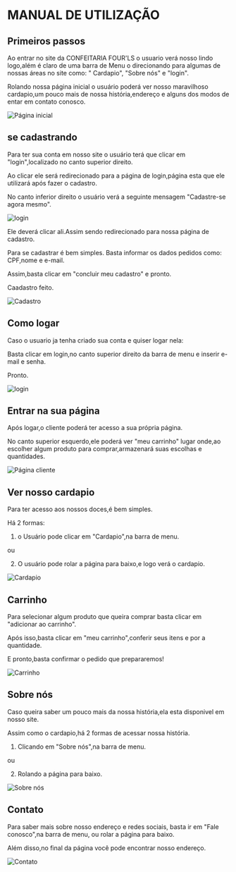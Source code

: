# MANUAL DE UTILIZAÇÃO 

## Primeiros passos

Ao entrar no site da CONFEITARIA FOUR'LS o usuario verá nosso lindo logo,além é claro de uma barra de Menu o direcionando para algumas de nossas áreas no site como: " Cardapio", "Sobre nós" e "login".

Rolando nossa página inicial o usuário poderá ver nosso maravilhoso cardapio,um pouco mais de nossa história,endereço e alguns dos modos de entar em contato conosco.

![Página inicial](https://github.com/cp2-dc-info-projeto-final/confeitaria-four-ls/blob/master/documenta%C3%A7%C3%A3o/Telas/tela-inicio.png)


## se cadastrando

Para ter sua conta em nosso site o usuário terá que clicar em "login",localizado no canto superior direito.

Ao clicar ele será redirecionado para a página de login,página esta que ele utilizará após fazer o cadastro.

No canto inferior direito o usuário verá a seguinte mensagem "Cadastre-se agora mesmo".

![login](https://github.com/cp2-dc-info-projeto-final/confeitaria-four-ls/blob/master/documenta%C3%A7%C3%A3o/Telas/login.png)

Ele deverá clicar ali.Assim sendo redirecionado para nossa página de cadastro.

Para se cadastrar é bem simples. Basta informar os dados pedidos como: CPF,nome e e-mail.

Assim,basta clicar em "concluir meu cadastro" e pronto.

Caadastro feito.

![Cadastro](https://github.com/cp2-dc-info-projeto-final/confeitaria-four-ls/blob/master/documenta%C3%A7%C3%A3o/Telas/Cadastro.png)

## Como logar

Caso o usuario ja tenha criado sua conta e quiser logar nela:

Basta clicar em login,no canto superior direito da barra de menu e inserir e-mail e senha.

Pronto.

![login](https://github.com/cp2-dc-info-projeto-final/confeitaria-four-ls/blob/master/documenta%C3%A7%C3%A3o/Telas/login.png)

## Entrar na sua página

Após logar,o cliente poderá ter acesso a sua própria página.

No canto superior esquerdo,ele poderá ver "meu carrinho" lugar onde,ao escolher algum produto para comprar,armazenará suas escolhas e quantidades.

![Página cliente](https://github.com/cp2-dc-info-projeto-final/confeitaria-four-ls/blob/master/documenta%C3%A7%C3%A3o/Telas/tela%20inicial%20cliente.png)

## Ver nosso cardapio

Para ter acesso aos nossos doces,é bem simples.

Há 2 formas:

1. o Usuário pode clicar em "Cardapio",na barra de menu.

ou

2. O usuário pode rolar a página para baixo,e logo verá o cardapio.

![Cardapio](https://github.com/cp2-dc-info-projeto-final/confeitaria-four-ls/blob/master/documenta%C3%A7%C3%A3o/Telas/tela%20inicial%20cliente.png)

## Carrinho

Para selecionar algum produto que queira comprar basta clicar em "adicionar ao carrinho".

Após isso,basta clicar em "meu carrinho",conferir seus itens e por a quantidade.

E pronto,basta confirmar o pedido que prepararemos!

![Carrinho](https://github.com/cp2-dc-info-projeto-final/confeitaria-four-ls/blob/master/documenta%C3%A7%C3%A3o/Telas/carrinho.png)

## Sobre nós

Caso queira saber um pouco mais da nossa história,ela esta disponivel em nosso site.

Assim como o cardapio,há 2 formas de acessar nossa história.

1. Clicando em "Sobre nós",na barra de menu.

ou

2. Rolando a página para baixo.

![Sobre nós](https://github.com/cp2-dc-info-projeto-final/confeitaria-four-ls/blob/master/documenta%C3%A7%C3%A3o/Telas/Sobre-nos.png) 

## Contato 

Para saber mais sobre nosso endereço e redes sociais, basta ir em "Fale conosco",na barra de menu, ou rolar a página para baixo.

Além disso,no final da página você pode encontrar nosso endereço.

![Contato](https://github.com/cp2-dc-info-projeto-final/confeitaria-four-ls/blob/master/documenta%C3%A7%C3%A3o/Telas/contato.png) 
